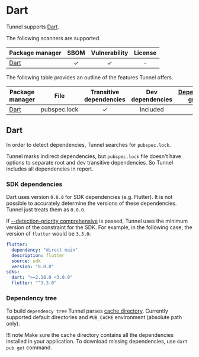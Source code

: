 # Dart

Tunnel supports [Dart][dart].

The following scanners are supported.

| Package manager         | SBOM | Vulnerability | License |
|-------------------------|:----:|:-------------:|:-------:|
| [Dart][dart-repository] |  ✓   |       ✓       |    -    |

The following table provides an outline of the features Tunnel offers.


| Package manager         | File         | Transitive dependencies | Dev dependencies | [Dependency graph][dependency-graph] | Position | [Detection Priority][detection-priority] |
|-------------------------|--------------|:-----------------------:|:----------------:|:------------------------------------:|:--------:|:----------------------------------------:|
| [Dart][dart-repository] | pubspec.lock |            ✓            |     Included     |                  ✓                   |    -     |                    ✓                     |

## Dart
In order to detect dependencies, Tunnel searches for `pubspec.lock`.

Tunnel marks indirect dependencies, but `pubspec.lock` file doesn't have options to separate root and dev transitive dependencies.
So Tunnel includes all dependencies in report.

### SDK dependencies
Dart uses version `0.0.0` for SDK dependencies (e.g. Flutter).
It is not possible to accurately determine the versions of these dependencies.
Tunnel just treats them as `0.0.0`.

If [--detection-priority comprehensive][detection-priority] is passed, Tunnel uses the minimum version of the constraint for the SDK.
For example, in the following case, the version of `flutter` would be `3.3.0`:

```yaml
flutter:
  dependency: "direct main"
  description: flutter
  source: sdk
  version: "0.0.0"
sdks:
  dart: ">=2.18.0 <3.0.0"
  flutter: "^3.3.0"
```

### Dependency tree
To build `dependency tree` Tunnel parses [cache directory][cache-directory]. Currently supported default directories and `PUB_CACHE` environment (absolute path only).

!!! note
    Make sure the cache directory contains all the dependencies installed in your application. To download missing dependencies, use `dart pub get` command.     

[dart]: https://dart.dev/
[dart-repository]: https://pub.dev/
[dependency-graph]: ../../configuration/reporting.md#show-origins-of-vulnerable-dependencies
[cache-directory]: https://dart.dev/tools/pub/glossary#system-cache
[detection-priority]: ../../scanner/vulnerability.md#detection-priority